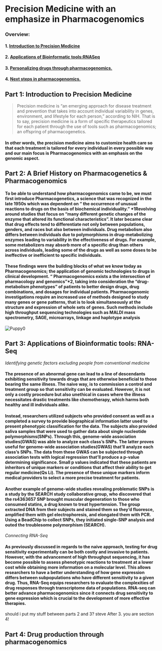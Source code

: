   
# Precision Medicine with an emphasize in  Pharmacogenomics 

### Overview:
#### 1. [Introduction to Precision Medicine](#1) 
#### 2. [Applications of Bioinformatic tools:RNASeq](#2) 
#### 3. [Personalizing drugs through pharmacogenomics.](#3) 
#### 4. [Next steps in pharmacogenomics.](#4) 


## Part 1: Introduction to Precision Medicine<a name="1"></a>

>Precision medicine is “an emerging approach for disease treatment and prevention that takes into account individual variability in genes, environment, and lifestyle for each person,” according to NIH. That is to say, precision medicine is a form of specific therapeutics tailored for each patient through the use of tools such as pharmacogenomics; an offspring of pharmacogenetics. 
#### In other words, the precision medicine aims to customize health care so that each treatment is tailored for every individual in every possible way and our main focus is Pharmacogenomics with an emphasis on the genomic aspect. 


## Part 2: A Brief History  on Pharmacogenetics & Pharmacogenomics<a name="2"></a>

#### To be able to understand how pharmacogenomics came to be, we must first introduce Pharmacogenetics, a science that was recognized in the late 1950s which was dependent on “ the occurrence of unusual reactions to drugs on the basis of biochemical individuality.”  *1Revolving around studies that focus on “many different genetic changes of the enzyme that altered its functional characteristics”. It later became clear that drug effects tend to differentiate not only between populations, genders, and races but also between individuals. Drug metabolism also differs between individuals due to polymorphisms in drug-metabolizing enzymes leading to variability in the effectiveness of drugs. For example, some metabolizers may absorb more of a specific drug than others across individuals, leading some of the drugs as well as some doses to be ineffective or inefficient to specific individuals. 
#### These findings were the building blocks of what we know today as Pharmacogenomics; the application of genomic technologies to drugs in clinical development. “ Pharmacogenomics exists a the intersection of pharmacology and genomics”*2, taking into consideration the “drug-metabolism phenotypes” of patients to better design drugs, drug combinations, and dosages for individual patients. Pharmacogenomic investigations require an increased use of methods designed to study many genes or gene patterns, that is to look simultaneously at the structure and expression of whole sets of genes. Such methods include high throughput sequencing technologies such as MALDI mass spectrometry, SAGE,  microarrays, linkage and haplotype analysis
![Puppy0](https://www.merriam-webster.com/assets/mw/images/article/art-wap-landing-mp-lg/puppy-3143-ad4140d8f6055cda2cd8956d4af37ea9@1x.jpg "A puppy!")

## Part 3: Applications of Bioinformatic tools: RNA-Seq

*Identifying genetic factors excluding people from conventional medicine*

#### The presence of an abnormal gene can lead to a line of descendants exhibiting sensitivity towards drugs that are otherwise beneficial to those bearing the same illness. The naive way, is to commission a control and treatment group so that sensitivity can be evaluated. However, it is not only a costly procedure but also unethical in cases where the illness necessitates drastic treatments like chemotherapy, which harms both healthy and ill individuals alike.

#### Instead, researchers utilized subjects who provided consent as well as a completed a survey to provide biographical information latter used to present phenotypic classification for the data. The subjects also provided saliva samples that were used to gather data about single nucleotide polymorphisms(SNPs). Through this, genome-wide association studies(GWAS) was able to analyze each class’s SNPs. The latter proves useful for genome-wide association studies(GWAS) that’ll analyze each class’s SNPs. The data from these GWAS can be subjected through association tests with logical regression that’ll produce a p-value determining significance. Small p values indicated that these patients are inheritors of unique markers or conditions that affect their ability to get regular medicine(Qs Li). The presence of these unique markers inform medical providers to select a more precise treatment for patients. 

#### Another example of genome-wide studies revealing problematic SNPs is a study by the SEARCH study collaborative group, who discovered that the rs4363657 SNP brought muscular degeneration to those who consumed statins, a drug known to treat hypertension. The group extracted DNA from their subjects and stained them so they’d fluoresce, amplified them with gel electrophoresis, and elongated them with PCR. Using a BeadChip to collect SNPs, they initiated single-SNP analysis and outed the troublesome polymorphism (SEARCH). 

*Connecting RNA-Seq* 
#### As previously discussed in regards to the naive approach, testing for drug sensitivity experimentally can be both costly and invasive to patients. However, with the advancement of high throughput sequencing, it has become possible to assess phenotypic reactions to treatment at a lower cost while obtaining more information on a molecular level. This allows researchers to have a better understanding of how gene expression differs between subpopulations who have different sensitivity to a given drug. Thus, RNA-Seq equips researchers to evaluate the complexities of drug responses through transcriptome data of  populations. RNA-seq can better advance pharmacogenomics since it connects drug sensitivity to gene expression which is crucial to the development of  more effective therapies.

should i put my stuff between parts 2 and 3? steve
After 3. you are section 4! 

## Part 4: Drug production through pharmacogenomics <a name="4"></a>




